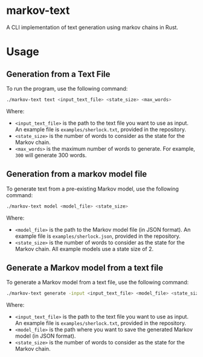 # markov-text

A CLI implementation of text generation using markov chains in Rust.

# Usage
## Generation from a Text File
To run the program, use the following command:

```bash
./markov-text text <input_text_file> <state_size> <max_words>
```
Where:
- `<input_text_file>` is the path to the text file you want to use as input. An example file is `examples/sherlock.txt`, provided in the repository.
- `<state_size>` is the number of words to consider as the state for the Markov chain.
- `<max_words>` is the maximum number of words to generate. For example, `300` will generate 300 words.

## Generation from a markov model file
To generate text from a pre-existing Markov model, use the following command:
```bash
./markov-text model <model_file> <state_size>
```
Where:
- `<model_file>` is the path to the Markov model file (in JSON format). An example file is `examples/sherlock.json`, provided in the repository.
- `<state_size>` is the number of words to consider as the state for the Markov chain. All example models use a state size of 2.

## Generate a Markov model from a text file
To generate a Markov model from a text file, use the following command:
```bash
./markov-text generate -input <input_text_file> <model_file> <state_size> 
```
Where:
- `<input_text_file>` is the path to the text file you want to use as input. An example file is `examples/sherlock.txt`, provided in the repository.
- `<model_file>` is the path where you want to save the generated Markov model (in JSON format).
- `<state_size>` is the number of words to consider as the state for the Markov chain.